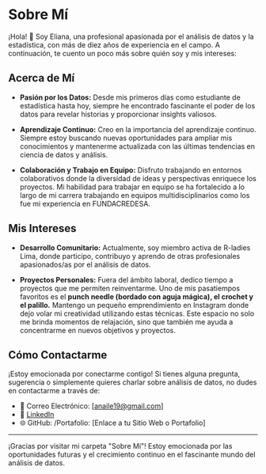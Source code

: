 # Sobre Mí

¡Hola! 👋 Soy Eliana, una profesional apasionada por el análisis de datos y la estadística, con más de diez años de experiencia en el campo. A continuación, te cuento un poco más sobre quién soy y mis intereses:

## Acerca de Mí

- **Pasión por los Datos:** Desde mis primeros días como estudiante de estadística hasta hoy, siempre he encontrado fascinante el poder de los datos para revelar historias y proporcionar insights valiosos.

- **Aprendizaje Continuo:** Creo en la importancia del aprendizaje continuo. Siempre estoy buscando nuevas oportunidades para ampliar mis conocimientos y mantenerme actualizada con las últimas tendencias en ciencia de datos y análisis.

- **Colaboración y Trabajo en Equipo:** Disfruto trabajando en entornos colaborativos donde la diversidad de ideas y perspectivas enriquece los proyectos. Mi habilidad para trabajar en equipo se ha fortalecido a lo largo de mi carrera trabajando en equipos multidisciplinarios como los fue mi experiencia en FUNDACREDESA.

## Mis Intereses

- **Desarrollo Comunitario:** Actualmente, soy miembro activa de R-ladies Lima, donde participo, contribuyo y aprendo de otras profesionales apasionados/as por el análisis de datos.

- **Proyectos Personales:** Fuera del ámbito laboral, dedico tiempo a proyectos que me permiten reinventarme. Uno de mis pasatiempos favoritos es el **punch needle (bordado con aguja mágica), el crochet y el palillo.** Mantengo un pequeño emprendimiento en Instagram donde dejo volar mi creatividad utilizando estas técnicas. Este espacio no solo me brinda momentos de relajación, sino que también me ayuda a concentrarme en nuevos objetivos y proyectos. 

## Cómo Contactarme

¡Estoy emocionada por conectarme contigo! Si tienes alguna pregunta, sugerencia o simplemente quieres charlar sobre análisis de datos, no dudes en contactarme a través de:

- 📧 Correo Electrónico: [anaile19@gmail.com]
- 🔗 [LinkedIn](https://www.linkedin.com/in/salabori/) 
- 🌐 GitHub: /Portafolio: [Enlace a tu Sitio Web o Portafolio]

---
¡Gracias por visitar mi carpeta "Sobre Mí"! Estoy emocionada por las oportunidades futuras y el crecimiento continuo en el fascinante mundo del análisis de datos.



